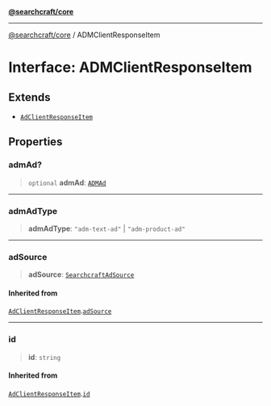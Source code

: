[**@searchcraft/core**](/reference/sdk/core/README.md)

***

[@searchcraft/core](/reference/sdk/core/globals.md) / ADMClientResponseItem

# Interface: ADMClientResponseItem

## Extends

- [`AdClientResponseItem`](/reference/sdk/core/interfaces/AdClientResponseItem.md)

## Properties

### admAd?

> `optional` **admAd**: [`ADMAd`](/reference/sdk/core/interfaces/ADMAd.md)

***

### admAdType

> **admAdType**: `"adm-text-ad"` \| `"adm-product-ad"`

***

### adSource

> **adSource**: [`SearchcraftAdSource`](/reference/sdk/core/type-aliases/SearchcraftAdSource.md)

#### Inherited from

[`AdClientResponseItem`](/reference/sdk/core/interfaces/AdClientResponseItem.md).[`adSource`](/reference/sdk/core/interfaces/AdClientResponseItem.md#adsource)

***

### id

> **id**: `string`

#### Inherited from

[`AdClientResponseItem`](/reference/sdk/core/interfaces/AdClientResponseItem.md).[`id`](/reference/sdk/core/interfaces/AdClientResponseItem.md#id)
